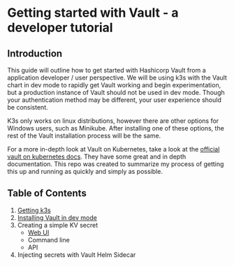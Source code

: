 # Getting started with Vault - a developer tutorial

## Introduction

This guide will outline how to get started with Hashicorp Vault from a application developer / user perspective. We will be using k3s with the Vault chart in dev mode to rapidly get Vault working and begin experimentation, but a production instance of Vault should not be used in dev mode. Though your authentication method may be different, your user experience should be consistent.

K3s only works on linux distributions, however there are other options for Windows users, such as Minikube. After installing one of these options, the rest of the Vault installation process will be the same.

For a more in-depth look at Vault on Kubernetes, take a look at the [official vault on kubernetes docs](https://learn.hashicorp.com/collections/vault/kubernetes). They have some great and in depth documentation. This repo was created to summarize my process of getting this up and running as quickly and simply as possible.

## Table of Contents

1. [Getting k3s](k3s_install.md)
2. [Installing Vault in dev mode](vault_install.md)
3. Creating a simple KV secret
    - [Web UI](kv_secret/web_ui.md)
    - Command line
    - API
4. Injecting secrets with Vault Helm Sidecar
